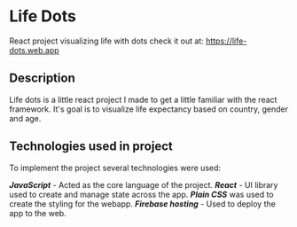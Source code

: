 # Life Dots

React project visualizing life with dots
check it out at: https://life-dots.web.app
## Description

Life dots is a little react project I made to get a little familiar with the react framework. It's goal is to visualize life expectancy based on country, gender and age. 

## Technologies used in project
To implement the project several technologies were used:

***JavaScript*** - Acted as the core language of the project. 
***React*** - UI library used to create and manage state across the app.
***Plain CSS*** was used to create the styling for the webapp.
***Firebase hosting*** - Used to deploy the app to the web.




